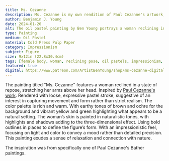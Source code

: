 ```yaml
---
title: Ms. Cezanne
description: Ms. Cezanne is my own rendition of Paul Cezanne's artwork, including one of his many bather subjects. Using the oil pastels I have on hand.
author: Benjamin J. Young
date: 2024-01-20
alt: The oil pastel painting by Ben Young portrays a woman reclining in a vibrant, natural setting, depicted with vivid colors and energetic, sketch-like strokes that create a lively and dynamic composition.
type: Painting
medium: Oil Pastel
material: Cold Press Pulp Paper
category: Impressionism
subject: Figure
size: 9x12in (22.8x30.4cm)
tags: [female body, woman, reclining pose, oil pastels, impressionism, figure art]
featured: true
digital: https://www.patreon.com/ArtistBenYoung/shop/ms-cezanne-digital-download-139657
---
```


The painting titled "Ms. Cezanne" features a woman reclined in a state of repose, stretching her arms above her head. Inspired by [Paul Cezanne's work](https://collection.barnesfoundation.org/objects/4819/Bather-at-the-Seashore-(Baigneuse-au-bord-de-la-mer)/). Rendered with loose, expressive pastel stroke, suggestive of an interest in capturing movement and form rather than strict realism. The color palette is rich and warm. With earthy tones of brown and ochre for the background and vibrant yellow and green highlighting what appears to be a natural setting. The woman’s skin is painted in naturalistic tones, with highlights and shadows adding to the three-dimensional effect. Using bold outlines in places to define the figure’s form. With an impressionistic feel, focusing on light and color to convey a mood rather than detailed precision. This painting exudes a sense of relaxation and connection with nature.

The inspiration was from specifically one of Paul Cezanne's Bather paintings.